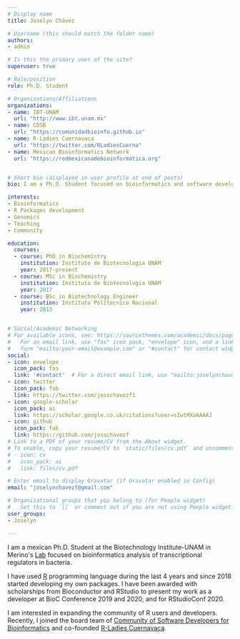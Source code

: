 ```yaml
---
# Display name
title: Joselyn Chávez

# Username (this should match the folder name)
authors:
- admin

# Is this the primary user of the site?
superuser: true

# Role/position
role: Ph.D. Student

# Organizations/Affiliations
organizations:
- name: IBT-UNAM
  url: "http://www.ibt.unam.mx"
- name: CDSB
  url: "https://comunidadbioinfo.github.io"
- name: R-Ladies Cuernavaca 
  url: "https://twitter.com/RLadiesCuerna"
- name: Mexican Bioinformatics Network 
  url: "https://redmexicanadebioinformatica.org"


# Short bio (displayed in user profile at end of posts)
bio: I am a Ph.D. Student focused on bioinformatics and software developer.

interests:
- Bioinformatics
- R Packages development
- Genomics
- Teaching
- Community

education:
  courses:
  - course: PhD in Biochemistry
    institution: Instituto de Biotecnologia UNAM
    year: 2017-present
  - course: MSc in Biochemistry
    institution: Instituto de Biotecnologia UNAM
    year: 2017
  - course: BSc in Biotechnology Engineer
    institution: Instituto Politecnico Nacional
    year: 2013


# Social/Academic Networking
# For available icons, see: https://sourcethemes.com/academic/docs/page-builder/#icons
#   For an email link, use "fas" icon pack, "envelope" icon, and a link in the
#   form "mailto:your-email@example.com" or "#contact" for contact widget.
social:
- icon: envelope
  icon_pack: fas
  link: '#contact'  # For a direct email link, use "mailto:joselynchavezf@gmail.com".
- icon: twitter
  icon_pack: fab
  link: https://twitter.com/josschavezf1
- icon: google-scholar
  icon_pack: ai
  link: https://scholar.google.co.uk/citations?user=sIwtMXoAAAAJ
- icon: github
  icon_pack: fab
  link: https://github.com/josschavezf
# Link to a PDF of your resume/CV from the About widget.
# To enable, copy your resume/CV to `static/files/cv.pdf` and uncomment the lines below.
# - icon: cv
#   icon_pack: ai
#   link: files/cv.pdf

# Enter email to display Gravatar (if Gravatar enabled in Config)
email: "joselynchavezf@gmail.com"

# Organizational groups that you belong to (for People widget)
#   Set this to `[]` or comment out if you are not using People widget.
user_groups:
- Joselyn

---
```


I am a mexican Ph.D. Student at the Biotechnology Institute-UNAM in Merino's [Lab](https://biocomputo.ibt.unam.mx) focused on bioinformatics analysis of transcriptional regulators in bacteria. 

I have used [R](https://www.r-project.org) programming language during the last 4 years and since 2018 started developing my own packages. I have been awarded with scholarships from Bioconductor and RStudio to present my work as a developer at BioC Conference 2019 and 2020, and for RStudioConf 2020.

I am interested in expanding the community of R users and developers. Recently, I joined the board team of [Community of Software Developers for Bioinformatics](https://comunidadbioinfo.github.io) and co-founded [R-Ladies Cuernavaca](https://www.meetup.com/es/rladies-cuernavaca/).
